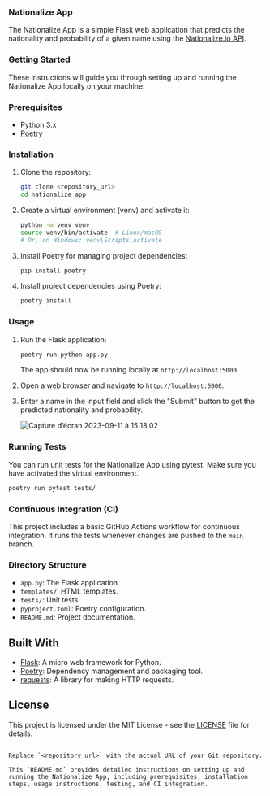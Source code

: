 


### Nationalize App

The Nationalize App is a simple Flask web application that predicts the nationality and probability of a given name using the [Nationalize.io API](https://api.nationalize.io/).

### Getting Started

These instructions will guide you through setting up and running the Nationalize App locally on your machine.

### Prerequisites

- Python 3.x
- [Poetry](https://python-poetry.org/)

### Installation

1. Clone the repository:

   ```bash
   git clone <repository_url>
   cd nationalize_app
   ```

2. Create a virtual environment (venv) and activate it:

   ```bash
   python -m venv venv
   source venv/bin/activate  # Linux/macOS
   # Or, on Windows: venv\Scripts\activate
   ```

3. Install Poetry for managing project dependencies:

   ```bash
   pip install poetry
   ```

4. Install project dependencies using Poetry:

   ```bash
   poetry install
   ```

### Usage

1. Run the Flask application:

   ```bash
   poetry run python app.py
   ```

   The app should now be running locally at `http://localhost:5000`.

2. Open a web browser and navigate to `http://localhost:5000`.

3. Enter a name in the input field and click the "Submit" button to get the predicted nationality and probability.

   ![Capture d’écran 2023-09-11 à 15 18 02](https://github.com/Badry2022/name_nationality/assets/48650518/90dac832-00d2-47f3-bdfd-a5ccfe0cfc8a)


### Running Tests

You can run unit tests for the Nationalize App using pytest. Make sure you have activated the virtual environment.

```bash
poetry run pytest tests/
```

### Continuous Integration (CI)

This project includes a basic GitHub Actions workflow for continuous integration. It runs the tests whenever changes are pushed to the `main` branch.

### Directory Structure

- `app.py`: The Flask application.
- `templates/`: HTML templates.
- `tests/`: Unit tests.
- `pyproject.toml`: Poetry configuration.
- `README.md`: Project documentation.

## Built With

- [Flask](https://flask.palletsprojects.com/): A micro web framework for Python.
- [Poetry](https://python-poetry.org/): Dependency management and packaging tool.
- [requests](https://pypi.org/project/requests/): A library for making HTTP requests.

## License

This project is licensed under the MIT License - see the [LICENSE](LICENSE) file for details.
```

Replace `<repository_url>` with the actual URL of your Git repository.

This `README.md` provides detailed instructions on setting up and running the Nationalize App, including prerequisites, installation steps, usage instructions, testing, and CI integration.
